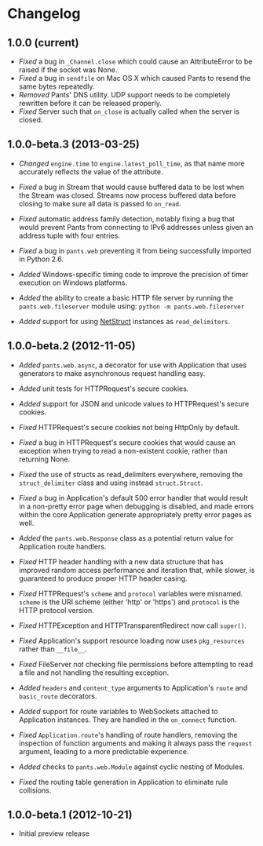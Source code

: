 Changelog
=========

1.0.0 (current)
---------------
 * *Fixed* a bug in ``_Channel.close`` which could cause an AttributeError to
           be raised if the socket was None.
 * *Fixed* a bug in ``sendfile`` on Mac OS X which caused Pants to resend the
           same bytes repeatedly.
 * *Removed* Pants' DNS utility. UDP support needs to be completely rewritten
             before it can be released properly.
 * *Fixed* Server such that ``on_close`` is actually called when the server is
           closed.

1.0.0-beta.3 (2013-03-25)
-------------------------
 *  *Changed* ``engine.time`` to ``engine.latest_poll_time``, as that name more
              accurately reflects the value of the attribute.

 *  *Fixed* a bug in Stream that would cause buffered data to be lost when the
            Stream was closed. Streams now process buffered data before closing
            to make sure all data is passed to ``on_read``.

 *  *Fixed* automatic address family detection, notably fixing a bug that would
            prevent Pants from connecting to IPv6 addresses unless given an
            address tuple with four entries.

 *  *Fixed* a bug in ``pants.web`` preventing it from being successfully
            imported in Python 2.6.

 *  *Added* Windows-specific timing code to improve the precision of timer
            execution on Windows platforms.

 *  *Added* the ability to create a basic HTTP file server by running the
            ``pants.web.fileserver`` module using:
            ``python -m pants.web.fileserver``

 *  *Added* support for using [NetStruct](https://github.com/stendec/netstruct)
            instances as ``read_delimiters``.

1.0.0-beta.2 (2012-11-05)
-------------------------
 *  *Added* ``pants.web.async``, a decorator for use with Application that
            uses generators to make asynchronous request handling easy.

 *  *Added* unit tests for HTTPRequest's secure cookies.
 
 *  *Added* support for JSON and unicode values to HTTPRequest's
            secure cookies.
 
 *  *Fixed* HTTPRequest's secure cookies not being HttpOnly by default.
 
 *  *Fixed* a bug in HTTPRequest's secure cookies that would cause an exception
            when trying to read a non-existent cookie, rather than returning
            None.

 *  *Fixed* the use of structs as read_delimiters everywhere, removing the
            ``struct_delimiter`` class and using instead ``struct.Struct``.

 *  *Fixed* a bug in Application's default 500 error handler that would result
            in a non-pretty error page when debugging is disabled, and made
            errors within the core Application generate appropriately pretty
            error pages as well.

 *  *Added* the ``pants.web.Response`` class as a potential return value for
            Application route handlers.

 *  *Fixed* HTTP header handling with a new data structure that has
            improved random access performance and iteration that, while
            slower, is guaranteed to produce proper HTTP header casing.

 *  *Fixed* HTTPRequest's ``scheme`` and ``protocol`` variables were misnamed.
            ``scheme`` is the URI scheme (either 'http' or 'https') and
            ``protocol`` is the HTTP protocol version.

 *  *Fixed* HTTPException and HTTPTransparentRedirect now call ``super()``.

 *  *Fixed* Application's support resource loading now uses ``pkg_resources``
            rather than ``__file__``.

 *  *Fixed* FileServer not checking file permissions before attempting to read
            a file and not handling the resulting exception.

 *  *Added* ``headers`` and ``content_type`` arguments to Application's
            ``route`` and ``basic_route`` decorators. 

 *  *Added* support for route variables to WebSockets attached to Application
            instances. They are handled in the ``on_connect`` function.

 *  *Fixed* ``Application.route``'s handling of route handlers, removing the
            inspection of function arguments and making it always pass the
            ``request`` argument, leading to a more predictable experience.

 *  *Added* checks to ``pants.web.Module`` against cyclic nesting of Modules.

 *  *Fixed* the routing table generation in Application to eliminate
            rule collisions.

1.0.0-beta.1 (2012-10-21)
-------------------------
 * Initial preview release